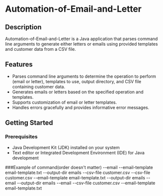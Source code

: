 # Automation-of-Email-and-Letter


## Description

Automation-of-Email-and-Letter is a Java application that parses command line arguments to generate either letters or emails using provided templates and customer data from a CSV file.

## Features

- Parses command line arguments to determine the operation to perform (email or letter), templates to use, output directory, and CSV file containing customer data.
- Generates emails or letters based on the specified operation and templates.
- Supports customization of email or letter templates.
- Handles errors gracefully and provides informative error messages.

## Getting Started

### Prerequisites

- Java Development Kit (JDK) installed on your system
- Text editor or Integrated Development Environment (IDE) for Java development

###Example of command(order doesn't matter)
--email --email-template email-template.txt --output-dir emails --csv-file customer.csv
 --csv-file customer.csv --email-template email-template.txt --output-dir emails --email
 --output-dir emails --email --csv-file customer.csv --email-template email-template.txt
